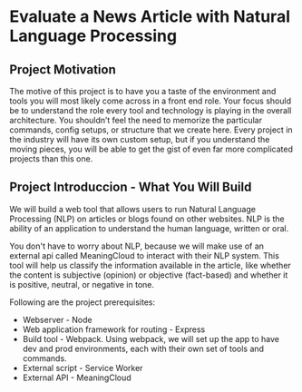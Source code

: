 # Evaluate a News Article with Natural Language Processing
## Project Motivation
The motive of this project is to have you a taste of the environment and tools
you will most likely come across in a front end role. Your focus should be to
understand the role every tool and technology is playing in the overall
architecture. You shouldn’t feel the need to memorize the particular commands,
config setups, or structure that we create here. Every project in the industry
will have its own custom setup, but if you understand the moving pieces, you
will be able to get the gist of even far more complicated projects than this one.

## Project Introduccion - What You Will Build
We will build a web tool that allows users to run Natural Language Processing
(NLP) on articles or blogs found on other websites. NLP is the ability of an
application to understand the human language, written or oral.

You don't have to worry about NLP, because we will make use of an external
api called MeaningCloud to interact with their NLP system. This tool will help us
classify the information available in the article, like whether the content is
subjective (opinion) or objective (fact-based) and whether it is positive,
neutral, or negative in tone.

Following are the project prerequisites:

* Webserver - Node
* Web application framework for routing - Express
* Build tool - Webpack. Using webpack, we will set up the app to have dev and
  prod environments, each with their own set of tools and commands.
* External script - Service Worker
* External API - MeaningCloud
